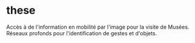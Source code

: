 # these

Accès à de l'information en mobilité par l'image pour la visite de Musées.  
Réseaux profonds pour l'identification de gestes et d'objets.


